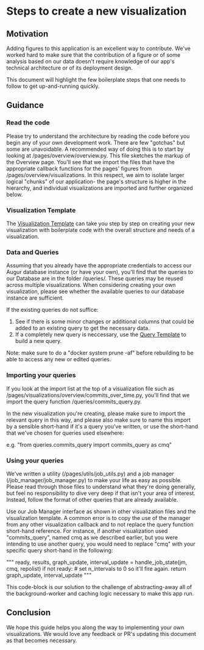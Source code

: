 # Steps to create a new visualization

## Motivation

Adding figures to this application is an excellent way to contribute.
We've worked hard to make sure that the contribution of a figure
or of some analysis based on our data doesn't require knowledge of our app's
technical architecture or of its deployment design.

This document will highlight the few boilerplate steps that one needs to follow
to get up-and-running quickly.

## Guidance

### Read the code

Please try to understand the architecture by reading the code before you begin
any of your own development work. There are few "gotchas" but some are unavoidable.
A recommended way of doing this is to start by looking at /pages/overview/overview.py.
This file sketches the markup of the Overview page. You'll see that we import
the files that have the appropriate callback functions for the pages' figures from
/pages/overview/visualizations. In this respect, we aim to isolate larger logical
"chunks" of our application- the page's structure is higher in the hierarchy, and
individual visualizations are imported and further organized below.

### Visualization Template

The [Visualization Template](https://github.com/oss-aspen/8Knot/blob/dev/pages/visualization_template/viz_template.py) can take you step by step on creating your new visualization with boilerplate code with the overall structure and needs of a visualization.

### Data and Queries

Assuming that you already have the appropriate credentials to access our Augur
database instance (or have your own), you'll find that the queries to our
Database are in the folder /queries/. These queries may be reused across multiple
visualizations. When considering creating your own visualization, please
see whether the available queries to our database instance are sufficient.

If the existing queries do not suffice:
1. See if there is some minor changes or additional columns that could be added to
an existing query to get the necessary data.
2. If a completely new query is neccessary, use the [Query Template](https://github.com/oss-aspen/8Knot/blob/dev/queries/query_template.py)
to build a new query.

Note: make sure to do a "docker system prune -af" before rebuilding to be able to access any new or edited queries.

### Importing your queries

If you look at the import list at the top of a visualization file such as
/pages/visualizations/overview/commits\_over\_time.py, you'll find that we
import the query function /queries/commits\_query.py.

In the new visualization you're creating, please make sure to import the relevant
query in this way, and please also make sure to name this import by a sensible
short-hand if it's a query you've written, or use the short-hand that we've chosen
for queries used elsewhere:

e.g. "from queries.commits\_query import commits\_query as cmq"

### Using your queries

We've written a utility (/pages/utils/job\_utils.py) and a job manager
(/job\_manager/job\_manager.py) to make your life as easy as possible. Please
read through those files to understand what they're doing generally, but
feel no responsibility to dive very deep if that isn't your area of interest.
Instead, follow the format of other queries that are already available.

Use our Job Manager interface as shown in other visualization files and the visualization template. A common error
is to copy the use of the manager from any other visualization callback and to not
replace the query function short-hand reference. For instance, if another visualization used
"commits\_query", named cmq as we described earlier, but you were intending to use
another query, you would need to replace "cmq" with your specific query short-hand in the following:

"""
ready, results, graph\_update, interval\_update = handle\_job\_state(jm, cmq, repolist)
if not ready:
    # set n_intervals to 0 so it'll fire again.
    return graph_update, interval_update
"""

This code-block is our solution to the challenge of abstracting-away all of the
background-worker and caching logic necessary to make this app run.

## Conclusion

We hope this guide helps you along the way to implementing your own visualizations. We would love
any feedback or PR's updating this document as that becomes necessary.
